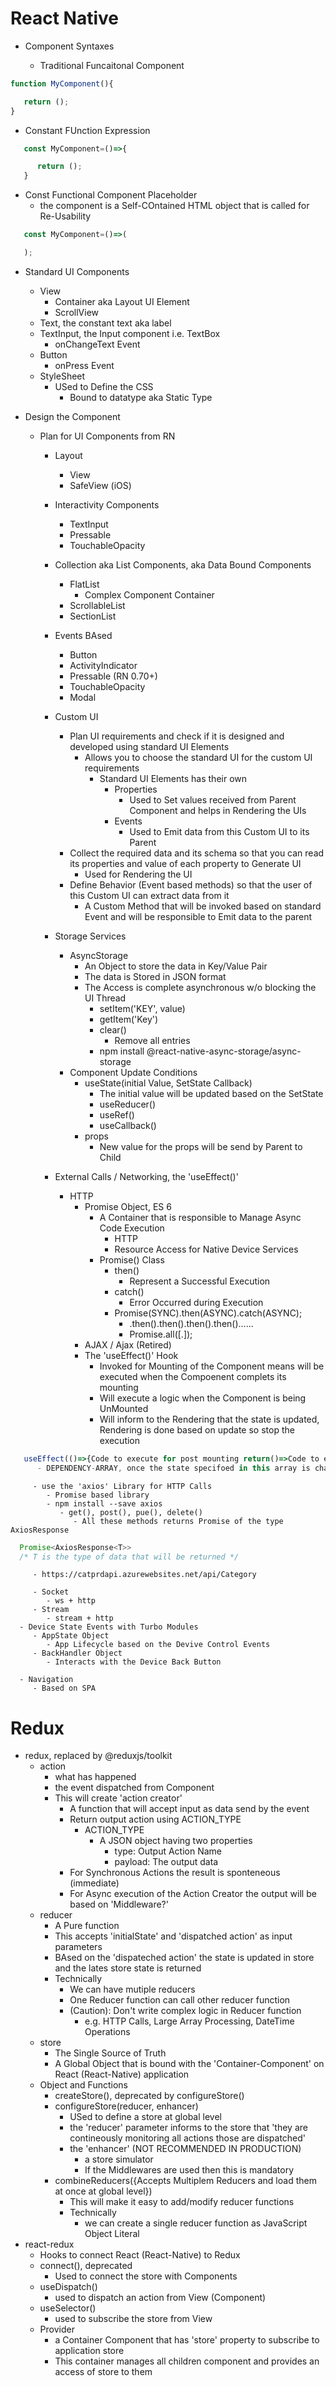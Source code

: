 # React Native

- Component Syntaxes

   - Traditional Funcaitonal Component
````javascript
function MyComponent(){

   return ();
}
````

   - Constant FUnction Expression
````javascript
   const MyComponent=()=>{

      return ();
   }
````
   - Const Functional Component Placeholder
      - the component is a Self-COntained HTML object that is called for Re-Usability
````javascript
   const MyComponent=()=>(

   ); 

````


- Standard UI Components
   - View
      - Container aka Layout UI Element
      - ScrollView     
   - Text, the constant text aka label
   - TextInput, the Input component i.e. TextBox
      - onChangeText Event
   - Button
      - onPress Event 
   - StyleSheet
      - USed to Define the CSS
         - Bound to datatype aka Static Type

- Design the Component
   - Plan for UI Components from RN
      - Layout
         - View
         - SafeView (iOS)
      - Interactivity Components
         - TextInput
         - Pressable
         - TouchableOpacity
      - Collection aka List Components, aka Data Bound Components 
         - FlatList
            - Complex Component Container
         - ScrollableList
         - SectionList
      - Events BAsed
         - Button
         - ActivityIndicator   
         - Pressable (RN 0.70+)
         - TouchableOpacity
         - Modal
      - Custom UI
         - Plan UI requirements and check if it is designed and developed using standard UI Elements
            - Allows you to choose the standard UI for the custom UI requirements
               - Standard UI Elements has their own
                  - Properties
                     - Used to Set values received from Parent Component and helps in Rendering the UIs
                  - Events
                     - Used to Emit data from this Custom UI to its Parent
         - Collect the required data and its schema so that you can read its properties and value of each property to Generate UI
            - Used for Rendering the UI
         - Define Behavior (Event based methods) so that the user of this Custom UI can extract data from it
            - A Custom Method that will be invoked based on standard Event and will be responsible to Emit data to the parent
      - Storage Services 
         - AsyncStorage    
            - An Object to store the data in Key/Value Pair
            - The data is Stored in JSON format
            - The Access is complete asynchronous w/o blocking the UI Thread
               - setItem('KEY', value)
               - getItem('Key')
               - clear()
                  - Remove all entries
               - npm install @react-native-async-storage/async-storage   
         - Component Update Conditions
            - useState(initial Value, SetState Callback)
               - The initial value will be updated based on the SetState 
               - useReducer()
               - useRef()
               - useCallback() 
            - props
               - New value for the props will be send by Parent to Child

      - External Calls / Networking, the 'useEffect()'
         - HTTP
            - Promise Object, ES 6
               - A Container that is responsible to Manage Async Code Execution
                  - HTTP
                  - Resource Access for Native Device Services
               - Promise() Class
                  - then()
                     - Represent a Successful Execution
                  - catch()
                     - Error Occurred during Execution
                  - Promise(SYNC).then(ASYNC).catch(ASYNC); 
                     - .then().then().then().then()......
                     - Promise.all([.]);     
            - AJAX / Ajax (Retired)
            - The 'useEffect()' Hook
               - Invoked for Mounting of the Component means will be executed when the Compoenent complets its mounting
               - Will execute a logic when the Component is being UnMounted
               - Will inform to the Rendering that the state is updated, Rendering is done based on update so stop the execution
````javascript
   useEffect(()=>{Code to execute for post mounting return()=>Code to execute during unmounting},[DEPENDENCY-ARRAY])
      - DEPENDENCY-ARRAY, once the state specifoed in this array is changed stop the execution  
````
         - use the 'axios' Library for HTTP Calls
            - Promise based library
            - npm install --save axios
               - get(), post(), pue(), delete()
                  - All these methods returns Promise of the type AxiosResponse
````javascript
  Promise<AxiosResponse<T>>
  /* T is the type of data that will be returned */

````

         - https://catprdapi.azurewebsites.net/api/Category
         
         - Socket
            - ws + http
         - Stream      
            - stream + http  
      - Device State Events with Turbo Modules
         - AppState Object
            - App Lifecycle based on the Devive Control Events
         - BackHandler Object  
            - Interacts with the Device Back Button    
            
      - Navigation
         - Based on SPA        

# Redux
- redux, replaced by @reduxjs/toolkit
   - action
      - what has happened
      - the event dispatched from Component 
      - This will create 'action creator'
         - A function that will accept input as data send by the event
         - Return output action using ACTION_TYPE
            - ACTION_TYPE
               - A JSON object having two properties
                  - type: Output Action Name
                  - payload: The output data
         - For Synchronous Actions the result is sponteneous (immediate)
         - For Async execution of the Action Creator the output will be based on 'Middleware?'       
   - reducer
      - A Pure function
      - This accepts 'initialState' and 'dispatched action' as input parameters
      - BAsed on the 'dispateched action' the state is updated in store and the lates store state is returned
      - Technically
         - We can have mutiple reducers
         - One Reducer function can call other reducer function
         - (Caution): Don't write complex logic in Reducer function
            - e.g. HTTP Calls, Large Array Processing, DateTime Operations
   - store
      - The Single Source of Truth
      - A Global Object that is bound with the 'Container-Component' on React (React-Native) application
   - Object  and Functions
      - createStore(), deprecated by configureStore()
      - configureStore(reducer, enhancer)
         - USed to define a store at global level
         - the 'reducer' parameter informs to the store that 'they are contineously monitoring all actions those are dispatched'
         - the 'enhancer' (NOT RECOMMENDED IN PRODUCTION) 
            - a store simulator
            - If the Middlewares are used then this is mandatory
      - combineReducers({Accepts Multiplem Reducers and load them at once at global level})
         - This will make it easy to add/modify reducer functions  
         - Technically
            - we can create a single reducer function as JavaScript Object Literal            
- react-redux
   - Hooks to connect React (React-Native) to Redux    
   - connect(), deprecated
      - Used to connect the store with Components   
   - useDispatch()
      - used to dispatch an action from View (Component)     
   - useSelector()
      - used to subscribe the store from View
   - Provider
      - a Container Component that has 'store' property to subscribe to application store
      - This container manages all children component and provides an access of store to them   